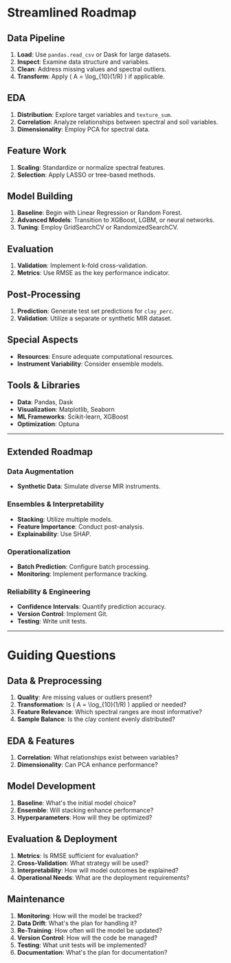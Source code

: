 # Streamlined Roadmap

## Data Pipeline
1. **Load**: Use `pandas.read_csv` or Dask for large datasets.
2. **Inspect**: Examine data structure and variables.
3. **Clean**: Address missing values and spectral outliers.
4. **Transform**: Apply \( A = \log_{10}(1/R) \) if applicable.

## EDA
1. **Distribution**: Explore target variables and `texture_sum`.
2. **Correlation**: Analyze relationships between spectral and soil variables.
3. **Dimensionality**: Employ PCA for spectral data.

## Feature Work
1. **Scaling**: Standardize or normalize spectral features.
2. **Selection**: Apply LASSO or tree-based methods.

## Model Building
1. **Baseline**: Begin with Linear Regression or Random Forest.
2. **Advanced Models**: Transition to XGBoost, LGBM, or neural networks.
3. **Tuning**: Employ GridSearchCV or RandomizedSearchCV.

## Evaluation
1. **Validation**: Implement k-fold cross-validation.
2. **Metrics**: Use RMSE as the key performance indicator.

## Post-Processing
1. **Prediction**: Generate test set predictions for `clay_perc`.
2. **Validation**: Utilize a separate or synthetic MIR dataset.

## Special Aspects
- **Resources**: Ensure adequate computational resources.
- **Instrument Variability**: Consider ensemble models.

## Tools & Libraries
- **Data**: Pandas, Dask
- **Visualization**: Matplotlib, Seaborn
- **ML Frameworks**: Scikit-learn, XGBoost
- **Optimization**: Optuna

---

## Extended Roadmap

### Data Augmentation
- **Synthetic Data**: Simulate diverse MIR instruments.

### Ensembles & Interpretability
- **Stacking**: Utilize multiple models.
- **Feature Importance**: Conduct post-analysis.
- **Explainability**: Use SHAP.

### Operationalization
- **Batch Prediction**: Configure batch processing.
- **Monitoring**: Implement performance tracking.

### Reliability & Engineering
- **Confidence Intervals**: Quantify prediction accuracy.
- **Version Control**: Implement Git.
- **Testing**: Write unit tests.

---

# Guiding Questions

## Data & Preprocessing
1. **Quality**: Are missing values or outliers present?
2. **Transformation**: Is \( A = \log_{10}(1/R) \) applied or needed?
3. **Feature Relevance**: Which spectral ranges are most informative?
4. **Sample Balance**: Is the clay content evenly distributed?

## EDA & Features
1. **Correlation**: What relationships exist between variables?
2. **Dimensionality**: Can PCA enhance performance?

## Model Development
1. **Baseline**: What's the initial model choice?
2. **Ensemble**: Will stacking enhance performance?
3. **Hyperparameters**: How will they be optimized?

## Evaluation & Deployment
1. **Metrics**: Is RMSE sufficient for evaluation?
2. **Cross-Validation**: What strategy will be used?
3. **Interpretability**: How will model outcomes be explained?
4. **Operational Needs**: What are the deployment requirements?

## Maintenance
1. **Monitoring**: How will the model be tracked?
2. **Data Drift**: What's the plan for handling it?
3. **Re-Training**: How often will the model be updated?
4. **Version Control**: How will the code be managed?
5. **Testing**: What unit tests will be implemented?
6. **Documentation**: What's the plan for documentation?

